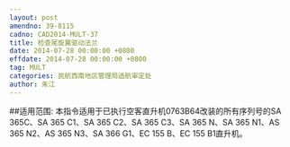 ```yaml
---
layout: post
amendno: 39-8115
cadno: CAD2014-MULT-37
title: 检查尾旋翼驱动法兰
date: 2014-07-28 00:00:00 +0800
effdate: 2014-07-28 00:00:00 +0800
tag: MULT
categories: 民航西南地区管理局适航审定处
author: 朱江
---
```


##适用范围:
本指令适用于已执行空客直升机0763B64改装的所有序列号的SA 365C、SA 365 C1、SA 365 C2、SA 365 C3、SA 365 N、SA 365 N1、AS 365 N2、AS 365 N3、SA 366 G1、EC 155 B、EC 155 B1直升机。

